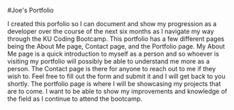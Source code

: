 #Joe's Portfolio

I created this porfolio so I can document and show my progression as a developer over the course of the next six months as I navigate my way through the KU Coding Bootcamp. This portfolio has a few different pages being the About Me page, Contact page, and the Portfolio page. My About Me page is a quick introduction to myself as a person and so whoever is visiting my portfolio will possibly be able to understand me more as a person. The Contact page is there for anyone to reach out to me if they wish to. Feel free to fill out the form and submit it and I will get back to you shortly. The portfolio page is where I will be showcasing my projects that are to come. I want to be able to show my improvements and knowledge of the field as I continue to attend the bootcamp.
